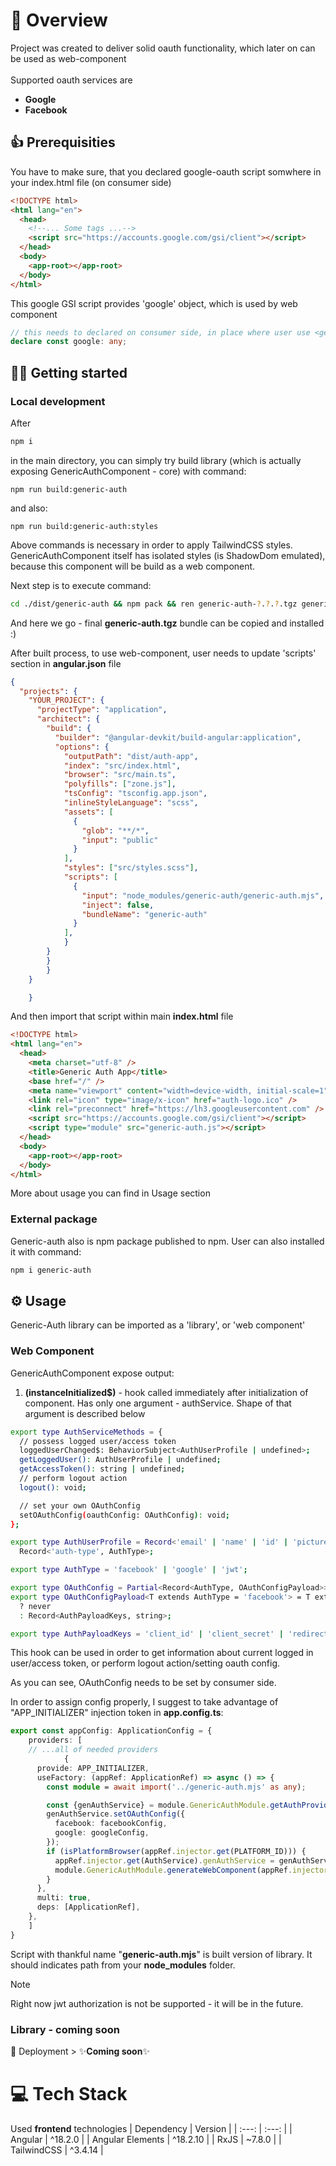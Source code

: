 # 🔑 Overview

Project was created to deliver solid oauth functionality, which later on can be used as web-component <br><br>
Supported oauth services are

<ul style="list-style-type: disc;">
<li><b>Google</b></li>
<li><b>Facebook</b></li>
</ul>

## 👍 Prerequisities

You have to make sure, that you declared google-oauth script somwhere in your index.html file (on consumer side)

```html
<!DOCTYPE html>
<html lang="en">
  <head>
    <!--... Some tags ...-->
    <script src="https://accounts.google.com/gsi/client"></script>
  </head>
  <body>
    <app-root></app-root>
  </body>
</html>
```

This google GSI script provides 'google' object, which is used by web component

```ts
// this needs to declared on consumer side, in place where user use <generic-auth> </generic-auth> components
declare const google: any;
```

## 🏃‍♂️ Getting started

### Local development

After

```sh
npm i
```

in the main directory, you can simply try build library (which is actually exposing GenericAuthComponent - core) with command:

```ssh
npm run build:generic-auth
```

and also:

```ssh
npm run build:generic-auth:styles
```

Above commands is necessary in order to apply TailwindCSS styles. <br>
GenericAuthComponent itself has isolated styles (is ShadowDom emulated), because this component will be build as a web component.

Next step is to execute command:

```sh
cd ./dist/generic-auth && npm pack && ren generic-auth-?.?.?.tgz generic-auth.tgz
```

And here we go - final **generic-auth.tgz** bundle can be copied and installed :)

After built process, to use web-component, user needs to update 'scripts' section in **angular.json** file

```json
{
  "projects": {
    "YOUR_PROJECT": {
      "projectType": "application",
      "architect": {
        "build": {
          "builder": "@angular-devkit/build-angular:application",
          "options": {
            "outputPath": "dist/auth-app",
            "index": "src/index.html",
            "browser": "src/main.ts",
            "polyfills": ["zone.js"],
            "tsConfig": "tsconfig.app.json",
            "inlineStyleLanguage": "scss",
            "assets": [
              {
                "glob": "**/*",
                "input": "public"
              }
            ],
            "styles": ["src/styles.scss"],
            "scripts": [
              {
                "input": "node_modules/generic-auth/generic-auth.mjs",
                "inject": false,
                "bundleName": "generic-auth"
              }
            ],
            }
        }
        }
        }
    }

    }
```

And then import that script within main **index.html** file

```html
<!DOCTYPE html>
<html lang="en">
  <head>
    <meta charset="utf-8" />
    <title>Generic Auth App</title>
    <base href="/" />
    <meta name="viewport" content="width=device-width, initial-scale=1" />
    <link rel="icon" type="image/x-icon" href="auth-logo.ico" />
    <link rel="preconnect" href="https://lh3.googleusercontent.com" />
    <script src="https://accounts.google.com/gsi/client"></script>
    <script type="module" src="generic-auth.js"></script>
  </head>
  <body>
    <app-root></app-root>
  </body>
</html>
```

More about usage you can find in Usage section

### External package

Generic-auth also is npm package published to npm. User can also installed it with command:

```bash
npm i generic-auth
```

## ⚙ Usage

Generic-Auth library can be imported as a 'library', or 'web component'

### Web Component

GenericAuthComponent expose output:

1. **(instanceInitialized$)** - hook called immediately after initialization of component. Has only one argument - authService. Shape of that argument is described below

```bash
export type AuthServiceMethods = {
  // possess logged user/access token
  loggedUserChanged$: BehaviorSubject<AuthUserProfile | undefined>;
  getLoggedUser(): AuthUserProfile | undefined;
  getAccessToken(): string | undefined;
  // perform logout action
  logout(): void;

  // set your own OAuthConfig
  setOAuthConfig(oauthConfig: OAuthConfig): void;
};

export type AuthUserProfile = Record<'email' | 'name' | 'id' | 'picture', string> &
  Record<'auth-type', AuthType>;

export type AuthType = 'facebook' | 'google' | 'jwt';

export type OAuthConfig = Partial<Record<AuthType, OAuthConfigPayload>>;
export type OAuthConfigPayload<T extends AuthType = 'facebook'> = T extends 'jwt'
  ? never
  : Record<AuthPayloadKeys, string>;

export type AuthPayloadKeys = 'client_id' | 'client_secret' | 'redirect_uri';
```

This hook can be used in order to get information about current logged in user/access token, or perform logout action/setting oauth config.

As you can see, OAuthConfig needs to be set by consumer side.

In order to assign config properly, I suggest to take advantage of "APP_INITIALIZER" injection token in **app.config.ts**:

```ts
export const appConfig: ApplicationConfig = {
    providers: [
    // ...all of needed providers
            {
      provide: APP_INITIALIZER,
      useFactory: (appRef: ApplicationRef) => async () => {
        const module = await import('../generic-auth.mjs' as any);

        const {genAuthService} = module.GenericAuthModule.getAuthProvider(appRef.injector);
        genAuthService.setOAuthConfig({
          facebook: facebookConfig,
          google: googleConfig,
        });
        if (isPlatformBrowser(appRef.injector.get(PLATFORM_ID))) {
          appRef.injector.get(AuthService).genAuthService = genAuthService;
          module.GenericAuthModule.generateWebComponent(appRef.injector);
        }
      },
      multi: true,
      deps: [ApplicationRef],
    },
    ]
}
```

Script with thankful name "**generic-auth.mjs**" is built version of library. It should indicates path from your **node_modules** folder.

> [!NOTE]  
> Right now jwt authorization is not be supported - it will be in the future.

### Library - coming soon

🚀 Deployment > ✨**Coming soon**✨

# 💻 Tech Stack

Used **frontend** technologies
| Dependency | Version |
| :---: | :---: |
| Angular | ^18.2.0 |
| Angular Elements | ^18.2.10 |
| RxJS | ~7.8.0 |
| TailwindCSS | ^3.4.14 |
